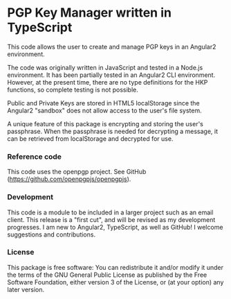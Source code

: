 # PGP Key Manager written in TypeScript

This code allows the user to create and manage PGP keys in an Angular2 environment.

The code was originally written in JavaScript and tested in a Node.js environment. It has been partially tested in an Angular2 CLI environment. However, at the present time, there are no type definitions for the HKP functions, so complete testing is not possible.

Public and Private Keys are stored in HTML5 localStorage since the Angular2 "sandbox" does not allow access to the user's file system.

A unique feature of this package is encrypting and storing the user's passphrase. When the passphrase is needed for decrypting a message, it can be retrieved from localStorage and decrypted for use.

### Reference code

This code uses the openpgp project. See GitHub (https://github.com/openpgpjs/openpgpjs).

### Development

This code is a module to be included in a larger project such as an email client. This release is a "first cut", and will be revised as my development progresses. I am new to Angular2, TypeScript, as well as GitHub! I welcome suggestions and contributions.

### License

This package is free software: You can redistribute it and/or modify it under the terms of the GNU General Public License as published by the Free Software Foundation, either version 3 of the License, or (at your option) any later version.
